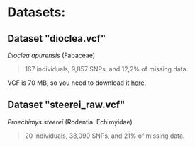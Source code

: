 # Datasets:

## Dataset "dioclea.vcf"
_Dioclea apurensis_ (Fabaceae)
> 167 individuals, 9,857 SNPs, and 12,2% of missing data.

VCF is 70 MB, so you need to download it [here](https://figshare.com/articles/dataset/Combining_genotype_phenotype_and_environmental_data_to_delineate_site-adjusted_provenance_strategies_for_ecological_restoration/12185235).

## Dataset "steerei_raw.vcf"
_Proechimys steerei_ (Rodentia: Echimyidae)
> 20 individuals, 38,090 SNPs, and 21% of missing data.
